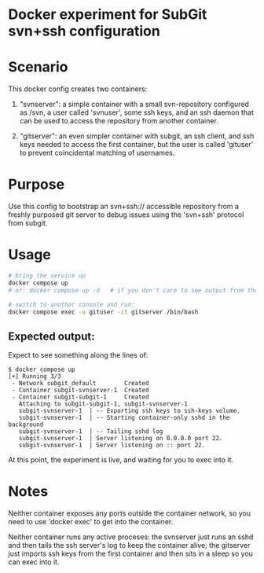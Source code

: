 Docker experiment for SubGit svn+ssh configuration
==================================================

# Scenario

This docker config creates two containers:

1. "svnserver": a simple container with a small svn-repository configured
as /svn, a user called 'svnuser', some ssh keys, and an ssh daemon that can
be used to access the repository from another container.

2. "gitserver": an even simpler container with subgit, an ssh client, and
ssh keys needed to access the first container, but the user is called 'gituser'
to prevent coincidental matching of usernames.


# Purpose

Use this config to bootstrap an svn+ssh:// accessible repository from
a freshly purposed git server to debug issues using the 'svn+ssh' protocol
from subgit.


# Usage

```bash
# bring the service up
docker compose up
# or: docker compose up -d   # if you don't care to see output from the containers

# switch to another console and run:
docker compose exec -u gituser -it gitserver /bin/bash
```

## Expected output:

Expect to see something along the lines of:

```
$ docker compose up
[+] Running 3/3
 - Network subgit_default        Created
 - Container subgit-svnserver-1  Created
 - Container subgit-subgit-1     Created
   Attaching to subgit-subgit-1, subgit-svnserver-1
   subgit-svnserver-1  | -- Exporting ssh keys to ssh-keys volume.
   subgit-svnserver-1  | -- Starting container-only sshd in the background
   subgit-svnserver-1  | -- Tailing sshd log
   subgit-svnserver-1  | Server listening on 0.0.0.0 port 22.
   subgit-svnserver-1  | Server listening on :: port 22.
```

At this point, the experiment is live, and waiting for you to exec into it.

# Notes

Neither container exposes any ports outside the container network, so you need
to use 'docker exec' to get into the container.

Neither container runs any active proceses: the svnserver just runs an sshd and
then tails the ssh server's log to keep the container alive; the gitserver just
imports ssh keys from the first container and then sits in a sleep so you can
exec into it.

